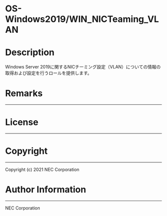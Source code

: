 OS-Windows2019/WIN_NICTeaming_VLAN
=======================================================
# Description
Windows Server 2019に関するNICチーミング設定（VLAN）についての情報の取得および設定を行うロールを提供します。

# Remarks
-------

# License
-------

# Copyright
---------
Copyright (c) 2021 NEC Corporation

# Author Information
------------------
NEC Corporation
